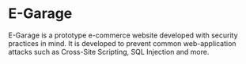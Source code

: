 # E-Garage
E-Garage is a prototype e-commerce website developed with security practices in mind. It is developed to prevent common web-application
attacks such as Cross-Site Scripting, SQL Injection and more.
